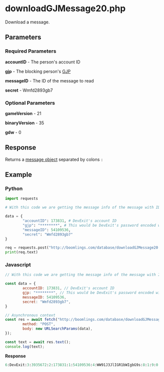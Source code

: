 # downloadGJMessage20.php

Download a message.

## Parameters

### Required Parameters

**accountID** - The person's account ID

**gjp** - The blocking person's [GJP](/topics/encryption/gjp.md)

**messageID** - The ID of the message to read

**secret** - Wmfd2893gb7

### Optional Parameters

**gameVersion** - 21

**binaryVersion** - 35

**gdw** - 0

## Response

Returns a [message object](/resources/server/message.md) separated by colons `:`

## Example

<!-- tabs:start -->

### **Python**

```py
import requests

# With this code we are getting the message info of the message with ID 54109536

data = {
        "accountID": 173831, # DevExit's account ID
        "gjp": "********", # This would be DevExit's password encoded with GJP encryption
        "messageID": 54109536,
        "secret": "Wmfd2893gb7"
}

req = requests.post("http://boomlings.com/database/downloadGJMessage20.php", data=data)
print(req.text)
```

### **Javascript**

```js
// With this code we are getting the message info of the message with ID 54109536

const data = {
        accountID: 173831, // DevExit's account ID
        gjp: "********", // This would be DevExit's password encoded with GJP encryption
        messageID: 54109536,
        secret: "Wmfd2893gb7",
}

// Asynchronous context
const res = await fetch("http://boomlings.com/database/downloadGJMessage20.php", {
        method: "POST",
        body: new URLSearchParams(data),
});

const text = await res.text();
console.log(text);
```
**Response**
```py
6:DevExit:3:3935672:2:173831:1:54109536:4:WW91J3JlIGR1bWIgbG9s:8:1:9:0:5:TWhtIHllcCB5b3UncmUgcCBkdW1iIGxtYW8=:7:19 minutes
```

<!-- tabs:end -->
